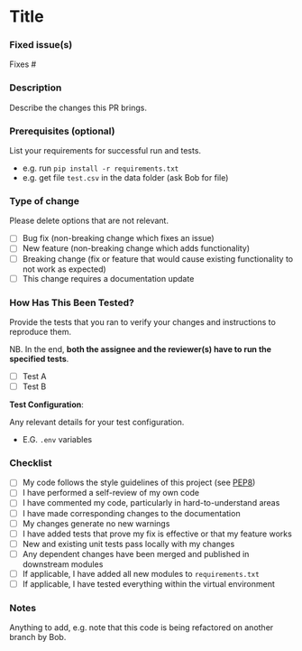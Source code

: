 # Title

### Fixed issue(s)

Fixes #

### Description

Describe the changes this PR brings.


### Prerequisites (optional)

List your requirements for successful run and tests.

- e.g. run `pip install -r requirements.txt`
- e.g. get file `test.csv` in the data folder (ask Bob for file)

### Type of change

Please delete options that are not relevant.

- [ ] Bug fix (non-breaking change which fixes an issue)
- [ ] New feature (non-breaking change which adds functionality)
- [ ] Breaking change (fix or feature that would cause existing functionality to not work as expected)
- [ ] This change requires a documentation update

### How Has This Been Tested?

Provide the tests that you ran to verify your changes and instructions to reproduce them.

NB. In the end, **both the assignee and the reviewer(s) have to run the specified tests**.

- [ ] Test A
- [ ] Test B

**Test Configuration**:

Any relevant details for your test configuration.

- E.G. `.env` variables

### Checklist

- [ ] My code follows the style guidelines of this project (see [PEP8](https://pep8.org))
- [ ] I have performed a self-review of my own code
- [ ] I have commented my code, particularly in hard-to-understand areas
- [ ] I have made corresponding changes to the documentation
- [ ] My changes generate no new warnings
- [ ] I have added tests that prove my fix is effective or that my feature works
- [ ] New and existing unit tests pass locally with my changes
- [ ] Any dependent changes have been merged and published in downstream modules
- [ ] If applicable, I have added all new modules to `requirements.txt`
- [ ] If applicable, I have tested everything within the virtual environment

### Notes

Anything to add, e.g. note that this code is being refactored on another branch by Bob.
